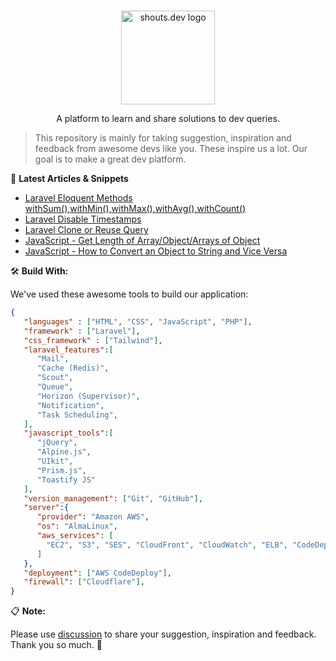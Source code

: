 <p align="center">
  <br>
  <a href="https://shouts.dev">
    <img src="https://shouts.dev/img/logo.png" alt="shouts.dev logo" width="150"/>
  </a>
</p>

<p align="center">
A platform to learn and share solutions to dev queries.
</p>

> This repository is mainly for taking suggestion, inspiration and feedback from awesome devs like you. These inspire us a lot. Our goal is to make a great dev platform.

:page_with_curl: **Latest Articles & Snippets**
<!-- BLOG-POST-LIST:START -->
- [Laravel Eloquent Methods withSum&lpar;&rpar;,withMin&lpar;&rpar;,withMax&lpar;&rpar;,withAvg&lpar;&rpar;,withCount&lpar;&rpar;](https://shouts.dev/articles/laravel-eloquent-methods-sum-min-max-avg-count)
- [Laravel Disable Timestamps](https://shouts.dev/snippets/laravel-disable-timestamps)
- [Laravel Clone or Reuse Query](https://shouts.dev/snippets/laravel-clone-or-reuse-query)
- [JavaScript - Get Length of Array/Object/Arrays of Object](https://shouts.dev/articles/javascript-get-length-of-array-object-arrays-of-object)
- [JavaScript - How to Convert an Object to String and Vice Versa](https://shouts.dev/articles/javascript-how-to-convert-an-object-to-string)
<!-- BLOG-POST-LIST:END -->

🛠️ **Build With:**

We've used these awesome tools to build our application:

```json
{
   "languages" : ["HTML", "CSS", "JavaScript", "PHP"],
   "framework" : ["Laravel"],
   "css_framework" : ["Tailwind"],
   "laravel_features":[
      "Mail",
      "Cache (Redis)",
      "Scout",
      "Queue",
      "Horizon (Supervisor)",
      "Notification",
      "Task Scheduling",
   ],
   "javascript_tools":[
      "jQuery",
      "Alpine.js",
      "UIkit",
      "Prism.js",
      "Toastify JS"
   ],
   "version_management": ["Git", "GitHub"],
   "server":{
      "provider": "Amazon AWS",
      "os": "AlmaLinux",
      "aws_services": [
        "EC2", "S3", "SES", "CloudFront", "CloudWatch", "ELB", "CodeDeploy", "Parameter Store"
      ]
   },
   "deployment": ["AWS CodeDeploy"],
   "firewall": ["Cloudflare"],
}
```

:clipboard: **Note:**

Please use [discussion](https://github.com/mdobydullah/shouts.dev/discussions/new) to share your suggestion, inspiration and feedback. Thank you so much. :sparkling_heart: